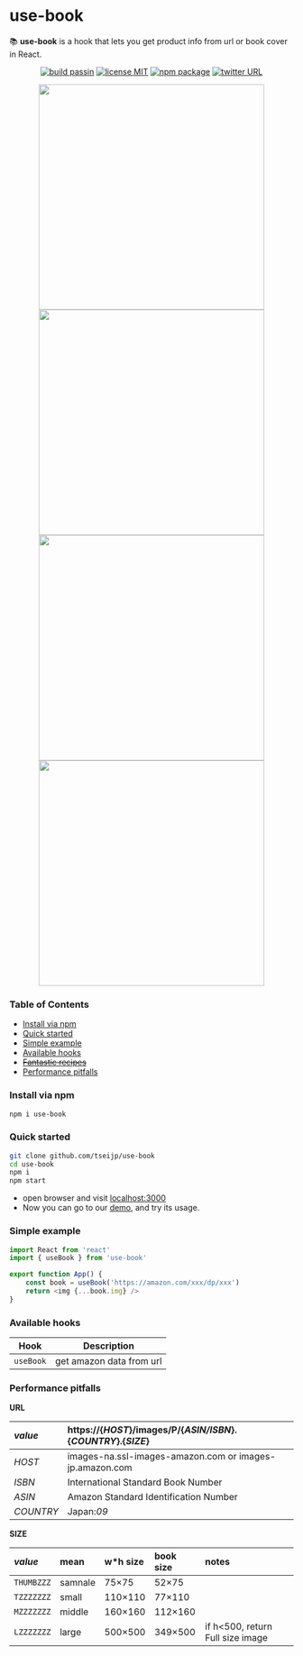 
# use-book

📚 __use-book__ is a hook that lets you get product info from url or book cover in React.

<p align="center">
  <a href="https://github.com/tseijp/use-book">    <img alt="build passin"src="https://img.shields.io/badge/build-passing-green.svg"/></a>
  <a href="https://github.com/tseijp/use-book">    <img alt="license MIT" src="https://img.shields.io/badge/license-MIT-green.svg"/></a>
  <a href="https://www.npmjs.com/package/use-book"><img alt="npm package" src="https://img.shields.io/badge/npm_package-0.1.0-green.svg"/></a>
  <a href="https://twitter.com/tseijp" >           <img alt="twitter URL" src="https://img.shields.io/twitter/url?style=social&url=https%3A%2F%2Ftwitter.com%2Ftseijp"/></a>
</p>

<p align="middle">
  <a href="https://tsei.jp/hook/use-book"><img src="https://i.imgur.com/TayLxZL.gif" width="400"/></a>
  <a href="https://tsei.jp/hook/use-book"><img src="https://i.imgur.com/w3yDcjt.gif" width="400"/></a>
  <a href="https://tsei.jp/hook/use-book"><img src="https://i.imgur.com/ulvQQxw.gif" width="400"/></a>
  <a href="https://tsei.jp/hook/use-book"><img src="https://i.imgur.com/DzqbYHz.gif" width="400"/></a>
</p>


### Table of Contents
* [Install via npm](#install-via-npm)
* [Quick started](#quick-started)
* [Simple example](#simple-example)
* [Available hooks](#available-hooks)
* [~~Fantastic recipes~~](#fantastic-recipes)
* [Performance pitfalls](#performance-pitfalls)

### Install via npm
```bash
npm i use-book
```

### Quick started
```bash
git clone github.com/tseijp/use-book
cd use-book
npm i
npm start
```

* open browser and visit [localhost:3000](http://localhost:3000/)
* Now you can go to our [demo](https://tsei.jp/hook/use-book), and try its usage.

### Simple example

```js
import React from 'react'
import { useBook } from 'use-book'

export function App() {
    const book = useBook('https://amazon.com/xxx/dp/xxx')
    return <img {...book.img} />
}
```

### Available hooks

| Hook       | Description                                |
| ---------- | ------------------------------------------ |
| `useBook`  | get amazon data from url                   |


### Performance pitfalls

__URL__

_value_| https://{_HOST_}/images/P/{_ASIN/ISBN_}.{_COUNTRY_}.{_SIZE_}  
:-|:-  
_HOST_ | images-na.ssl-images-amazon.com or images-jp.amazon.com  
_ISBN_ | International Standard Book Number  
_ASIN_ | Amazon Standard Identification Number  
_COUNTRY_|Japan:_09_  

__SIZE__

_value_    | mean     | w*h size | book size | notes  
:-|:-|:-|:-|:-  
`THUMBZZZ` | samnale  | 75×75   | 52×75    |  
`TZZZZZZZ` | small    | 110×110 | 77×110   |  
`MZZZZZZZ` | middle   | 160×160 | 112×160  |  
`LZZZZZZZ` | large    | 500×500 | 349×500  | if h<500, return Full size image  
